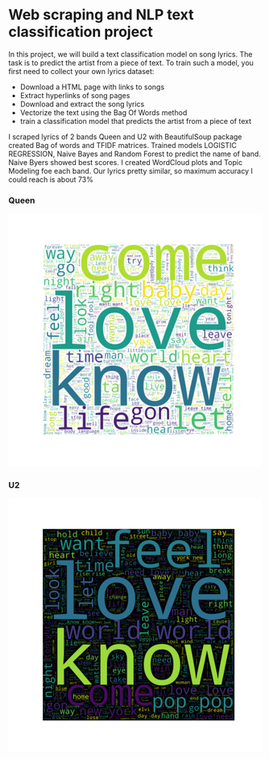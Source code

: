 # Web scraping and NLP text classification project

In this project, we will build a text classification model on song lyrics. The task is to predict the artist from a piece of text. To train such a model, you first need to collect your own lyrics dataset:
- Download a HTML page with links to songs
- Extract hyperlinks of song pages
- Download and extract the song lyrics
- Vectorize the text using the Bag Of Words method
- train a classification model that predicts the artist from a piece of text


I scraped lyrics of 2 bands Queen and U2 with BeautifulSoup package
created Bag of words and TFIDF matrices. 
Trained models LOGISTIC REGRESSION, Naive Bayes and Random Forest to predict the name of band.
Naive Byers showed best scores.
I created WordCloud plots and Topic Modeling foe each band. 
Our lyrics pretty similar, so maximum accuracy I could reach is about 73%

### Queen 
![Alt Text](cloud_queen.png)

### U2 
![Alt Text](cloud_u2.png)





